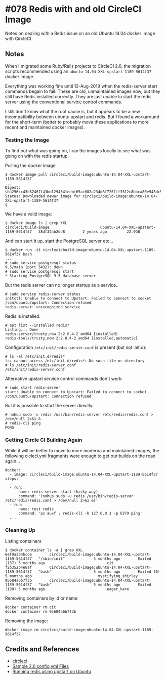 # #078 Redis with and old CircleCI Image

Notes on dealing with a Redis issue on an old Ubuntu 14.04 docker image with CircleCI

## Notes

When I migrated some Ruby/Rails projects to CircleCI 2.0, the migration scripts recommended
using an `ubuntu-14.04-XXL-upstart-1189-5614f37` docker image.

Everything was working fine until 13-Aug-2019 when the redis-server start commands begain to fail.
These are old, unmaintained images now, but they still have Redis installed correctly.
They are just unable to start the redis server using the conventional service control commands.

I still don't know what the root cause is, but it appears to be a new incompatibility between ubuntu upstart and redis.
But I found a workaround for the short-term (better to probably move these applications to more recent and maintained docker images).

### Testing the Image

To find out what was going on, I ran the images locally to see what was going on with the redis startup.

Pulling the docker image

    $ docker image pull circleci/build-image:ubuntu-14.04-XXL-upstart-1189-5614f37
    ...
    Digest: sha256:c43b32467f43bd1294541eebf65ac082a234d8f7261ff3312c8bbca80e948dc5
    Status: Downloaded newer image for circleci/build-image:ubuntu-14.04-XXL-upstart-1189-5614f37
    $

We have a valid image:

    $ docker image ls | grep XXL
    circleci/build-image                       ubuntu-14.04-XXL-upstart-1189-5614f37   38df34ab2dd8        2 years ago         22.9GB

And can start it up, start the PostgreSQL server etc...

    $ docker run -it circleci/build-image:ubuntu-14.04-XXL-upstart-1189-5614f37 bash
    ...
    # sudo service postgresql status
    9.5/main (port 5432): down
    # sudo service postgresql start
    * Starting PostgreSQL 9.5 database server

But the redis server can no longer startup as a service..

    # sudo service redis-server status
    initctl: Unable to connect to Upstart: Failed to connect to socket /com/ubuntu/upstart: Connection refused
    redis-server: unrecognized service

Redis is installed:

    # apt list --installed redis*
    Listing... Done
    redis-server/trusty,now 2:2.8.4-2 amd64 [installed]
    redis-tools/trusty,now 2:2.8.4-2 amd64 [installed,automatic]

Configuration `/etc/init/redis-server.conf` is present (but not init.d):

    # ls -al /etc/init.d/redis*
    ls: cannot access /etc/init.d/redis*: No such file or directory
    # ls /etc/init/redis-server.conf
    /etc/init/redis-server.conf

Alternative upstart service control commands don't work:

    # sudo start redis-server
    start: Unable to connect to Upstart: Failed to connect to socket /com/ubuntu/upstart: Connection refused

But it is possible to start the server directly:

    # nohup sudo -u redis /usr/bin/redis-server /etc/redis/redis.conf > /dev/null 2>&1 &
    # redis-cli ping
    PONG

### Getting Circle CI Building Again

While it will be better to move to more moderna and maintained images, the following cicleci.yml fragments were enough to get our builds
on the road again...

    docker:
      - image: circleci/build-image:ubuntu-14.04-XXL-upstart-1189-5614f37
    steps:
      ...
      - run:
          name: redis-server start (hacky way)
          command: '(nohup sudo -u redis /usr/bin/redis-server /etc/redis/redis.conf > /dev/null 2>&1 &)'
      - run:
          name: test redis
          command: 'ps auxf ; redis-cli -h 127.0.0.1 -p 6379 ping'
      ...

### Cleaning Up

Listing containers

    $ docker container ls -a | grep XXL
    6ef9a334bcce        circleci/build-image:ubuntu-14.04-XXL-upstart-1189-5614f37   "/sbin/init"             5 months ago        Exited (137) 5 months ago                            cit
    f2b352b4e8af        circleci/build-image:ubuntu-14.04-XXL-upstart-1189-5614f37   "bash"                   5 months ago        Exited (0) 5 months ago                              mystifying_shirley
    95684a6b7f3b        circleci/build-image:ubuntu-14.04-XXL-upstart-1189-5614f37   "bash"                   5 months ago        Exited (100) 5 months ago                            eager_kare

Removing containers by id or name:

    docker container rm cit
    docker container rm 95684a6b7f3b

Removing the image:

    docker image rm circleci/build-image:ubuntu-14.04-XXL-upstart-1189-5614f37

## Credits and References

* [circleci](https://circleci.com/)
* [Sample 2.0 config.yml Files](https://circleci.com/docs/2.0/sample-config/)
* [Running redis using upstart on Ubuntu](https://gist.github.com/bdotdub/714533)
